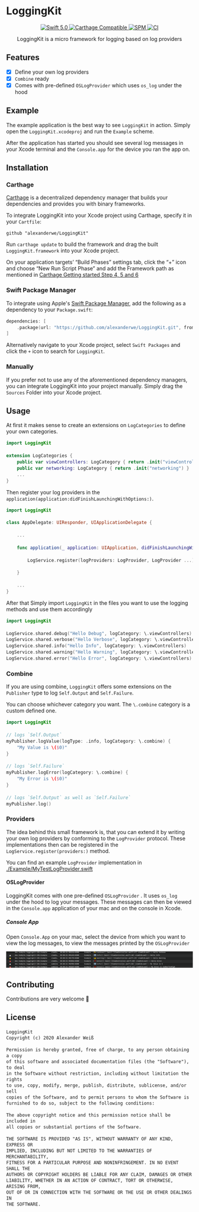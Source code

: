 # LoggingKit

<p align="center">
   <a href="https://developer.apple.com/swift/">
      <img src="https://img.shields.io/badge/Swift-5.0-orange.svg?style=flat" alt="Swift 5.0">
   </a>
   <a href="https://github.com/Carthage/Carthage">
      <img src="https://img.shields.io/badge/Carthage-compatible-4BC51D.svg?style=flat" alt="Carthage Compatible">
   </a>
   <a href="https://github.com/apple/swift-package-manager">
      <img src="https://img.shields.io/badge/Swift%20Package%20Manager-compatible-brightgreen.svg" alt="SPM">
   </a>

   <a href="https://github.com/alexanderwe/LoggingKit">
      <img src="https://github.com/alexanderwe/LoggingKit/workflows/CI/badge.svg" alt="CI">
   </a>   
</p>

<p align="center">
LoggingKit is a micro framework for logging based on log providers 
</p>

## Features

- [x] Define your own log providers
- [x] `Combine` ready
- [x] Comes with pre-defined `OSLogProvider` which uses `os_log` under the hood

## Example

The example application is the best way to see `LoggingKit` in action. Simply open the `LoggingKit.xcodeproj` and run the `Example` scheme.

After the application has started you should see several log messages in your Xcode terminal and the `Console.app` for the device you ran the app on.

## Installation

### Carthage

[Carthage](https://github.com/Carthage/Carthage) is a decentralized dependency manager that builds your dependencies and provides you with binary frameworks.

To integrate LoggingKit into your Xcode project using Carthage, specify it in your `Cartfile`:

```
github "alexanderwe/LoggingKit"
```

Run `carthage update` to build the framework and drag the built `LoggingKit.framework` into your Xcode project.

On your application targets’ “Build Phases” settings tab, click the “+” icon and choose “New Run Script Phase” and add the Framework path as mentioned in [Carthage Getting started Step 4, 5 and 6](https://github.com/Carthage/Carthage/blob/master/README.md#if-youre-building-for-ios-tvos-or-watchos)

### Swift Package Manager

To integrate using Apple's [Swift Package Manager](https://swift.org/package-manager/), add the following as a dependency to your `Package.swift`:

```swift
dependencies: [
    .package(url: "https://github.com/alexanderwe/LoggingKit.git", from: "2.0.0")
]
```

Alternatively navigate to your Xcode project, select `Swift Packages` and click the `+` icon to search for `LoggingKit`.

### Manually

If you prefer not to use any of the aforementioned dependency managers, you can integrate LoggingKit into your project manually. Simply drag the `Sources` Folder into your Xcode project.

## Usage

At first it makes sense to create an extensions on `LogCategories` to define your own categories.

```swift
import LoggingKit

extension LogCategories {
    public var viewControllers: LogCategory { return .init("viewControllers") }
    public var networking: LogCategory { return .init("networking") }
    ...
}
```

Then register your log providers in the `application(application:didFinishLaunchingWithOptions:)`.

```swift
import LoggingKit

class AppDelegate: UIResponder, UIApplicationDelegate {

    ...

    func application(_ application: UIApplication, didFinishLaunchingWithOptions launchOptions:[UIApplication.LaunchOptionsKey: Any]?) -> Bool {

        LogService.register(logProviders: LogProvider, LogProvider ...)

    }

    ...
}
```

After that Simply import `LoggingKit` in the files you want to use the logging methods and use them accordingly

```swift
import LoggingKit

LogService.shared.debug("Hello Debug", logCategory: \.viewControllers)
LogService.shared.verbose("Hello Verbose", logCategory: \.viewControllers)
LogService.shared.info("Hello Info", logCategory: \.viewControllers)
LogService.shared.warning("Hello Warning", logCategory: \.viewControllers)
LogService.shared.error("Hello Error", logCategory: \.viewControllers)

```

### Combine

If you are using combine, `LoggingKit` offers some extensions on the `Publisher` type to log `Self.Output` and `Self.Failure`.

You can choose whichever category you want. The `\.combine` category is a custom defined one.

```swift
import LoggingKit

// logs `Self.Output`
myPublisher.logValue(logType: .info, logCategory: \.combine) {
    "My Value is \($0)"
}

// logs `Self.Failure`
myPublisher.logError(logCategory: \.combine) {
    "My Error is \($0)"
}

// logs `Self.Output` as well as `Self.Failure`
myPublisher.log()
```

### Providers

The idea behind this small framework is, that you can extend it by writing your own log providers by conforming to the `LogProvider` protocol. These implementations then can be registered in the `LogService.register(providers:)` method.

You can find an example `LogProvider` implementation in [./Example/MyTestLogProvider.swift](./Example/MyTestLogProvider.swift)

#### OSLogProvider

LoggingKit comes with one pre-defined `OSLogProvider` . It uses `os_log` under the hood to log your messages. These messages can then be viewed in the `Console.app` application of your mac and on the console in Xcode.

##### Console App

Open `Console.App` on your mac, select the device from which you want to view the log messages, to view the messages printed by the `OSLogProvider`

![Console App Screenshot](./assets/console_screenshot.png)

## Contributing

Contributions are very welcome 🙌

## License

```
LoggingKit
Copyright (c) 2020 Alexander Weiß

Permission is hereby granted, free of charge, to any person obtaining a copy
of this software and associated documentation files (the "Software"), to deal
in the Software without restriction, including without limitation the rights
to use, copy, modify, merge, publish, distribute, sublicense, and/or sell
copies of the Software, and to permit persons to whom the Software is
furnished to do so, subject to the following conditions:

The above copyright notice and this permission notice shall be included in
all copies or substantial portions of the Software.

THE SOFTWARE IS PROVIDED "AS IS", WITHOUT WARRANTY OF ANY KIND, EXPRESS OR
IMPLIED, INCLUDING BUT NOT LIMITED TO THE WARRANTIES OF MERCHANTABILITY,
FITNESS FOR A PARTICULAR PURPOSE AND NONINFRINGEMENT. IN NO EVENT SHALL THE
AUTHORS OR COPYRIGHT HOLDERS BE LIABLE FOR ANY CLAIM, DAMAGES OR OTHER
LIABILITY, WHETHER IN AN ACTION OF CONTRACT, TORT OR OTHERWISE, ARISING FROM,
OUT OF OR IN CONNECTION WITH THE SOFTWARE OR THE USE OR OTHER DEALINGS IN
THE SOFTWARE.
```
